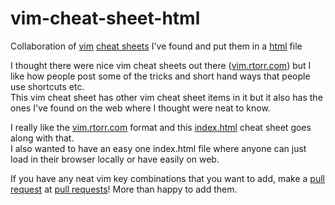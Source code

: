 # vim-cheat-sheet-html

Collaboration of [vim](https://en.wikipedia.org/wiki/Vim_(text_editor)) [cheat sheets](https://en.wikipedia.org/wiki/Cheat_sheet) I've found and put them in a [html](https://en.wikipedia.org/wiki/.html) file

I thought there were nice vim cheat sheets out there ([vim.rtorr.com](https://vim.rtorr.com/)) but I like how people post some of the tricks and short hand ways that people use shortcuts etc.  
This vim cheat sheet has other vim cheat sheet items in it but it also has the ones I've found on the web where I thought were neat to know.

I really like the [vim.rtorr.com](https://vim.rtorr.com/) format and this [index.html](https://raw.githack.com/ikwyl6/vim-cheat-sheet-html/main/index.html) cheat sheet goes along with that.  
I also wanted to have  an easy one index.html file where anyone can just load in their browser locally or have easily on web.

If you have any neat vim key combinations that you want to add, make a [pull request](https://en.wikipedia.org/wiki/Pull_request) at [pull requests](https://github.com/ikwyl6/vim-cheat-sheet-html/pulls)! More than happy to add them.
